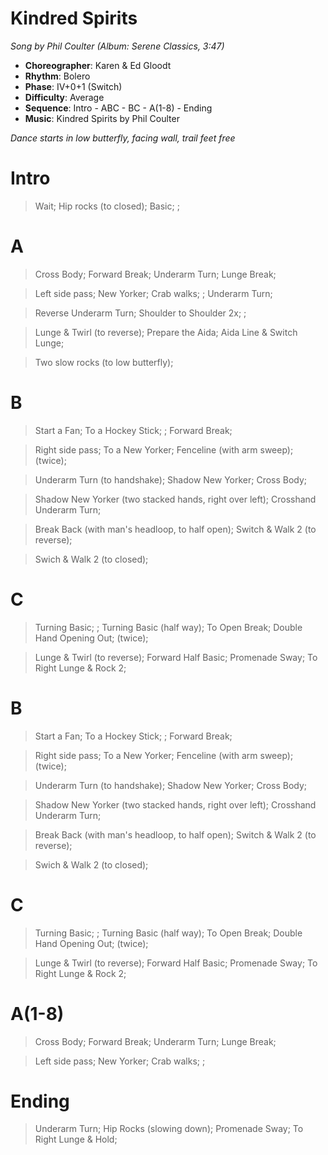 # Kindred Spirits
*Song by Phil Coulter (Album: Serene Classics, 3:47)*

* **Choreographer**: Karen & Ed Gloodt
* **Rhythm**: Bolero
* **Phase**: IV+0+1 (Switch)
* **Difficulty**: Average
* **Sequence**: Intro - ABC - BC - A(1-8) - Ending
* **Music**: Kindred Spirits by Phil Coulter

*Dance starts in low butterfly, facing wall, trail feet free*

# Intro

> Wait; Hip rocks (to closed); Basic; ;

# A

> Cross Body; Forward Break; Underarm Turn; Lunge Break;

> Left side pass; New Yorker; Crab walks; ; Underarm Turn;

> Reverse Underarm Turn; Shoulder to Shoulder 2x; ;

> Lunge & Twirl (to reverse); Prepare the Aida; Aida Line & Switch Lunge;

> Two slow rocks (to low butterfly);

# B

> Start a Fan; To a Hockey Stick; ; Forward Break;

> Right side pass; To a New Yorker; Fenceline (with arm sweep); (twice);

> Underarm Turn (to handshake); Shadow New Yorker; Cross Body;

> Shadow New Yorker (two stacked hands, right over left); Crosshand Underarm Turn;

> Break Back (with man's headloop, to half open); Switch & Walk 2 (to reverse);

> Swich & Walk 2 (to closed);

# C

> Turning Basic; ; Turning Basic (half way); To Open Break; Double Hand Opening Out; (twice);

> Lunge & Twirl (to reverse); Forward Half Basic; Promenade Sway; To Right Lunge & Rock 2;

# B

> Start a Fan; To a Hockey Stick; ; Forward Break;

> Right side pass; To a New Yorker; Fenceline (with arm sweep); (twice);

> Underarm Turn (to handshake); Shadow New Yorker; Cross Body;

> Shadow New Yorker (two stacked hands, right over left); Crosshand Underarm Turn;

> Break Back (with man's headloop, to half open); Switch & Walk 2 (to reverse);

> Swich & Walk 2 (to closed);

# C

> Turning Basic; ; Turning Basic (half way); To Open Break; Double Hand Opening Out; (twice);

> Lunge & Twirl (to reverse); Forward Half Basic; Promenade Sway; To Right Lunge & Rock 2;

# A(1-8)

> Cross Body; Forward Break; Underarm Turn; Lunge Break;

> Left side pass; New Yorker; Crab walks; ;

# Ending

> Underarm Turn; Hip Rocks (slowing down); Promenade Sway; To Right Lunge & Hold;

<meta name="x:audio-file" content="p/Phil Coulter/Phil Coulter - Kindred Spirits.mp3">